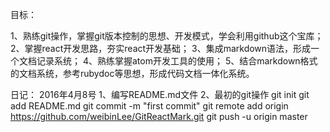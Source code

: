 目标：

1、熟练git操作，掌握git版本控制的思想、开发模式，学会利用github这个宝库；
2、掌握react开发思路，夯实react开发基础；
3、集成markdown语法，形成一个文档记录系统；
4、熟练掌握atom开发工具的使用；
5、结合markdown格式的文档系统，参考rubydoc等思想，形成代码文档一体化系统。

日记：
2016年4月8号
1、编写README.md文件
2、最初的git操作
    git init
    git add README.md
    git commit -m "first commit"
    git remote add origin https://github.com/weibinLee/GitReactMark.git
    git push -u origin master
